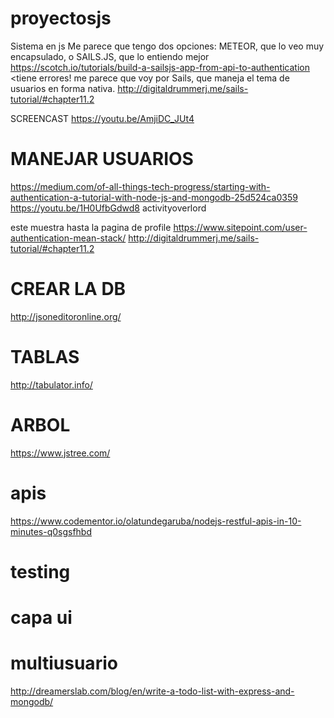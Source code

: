 # proyectosjs
Sistema en js
Me parece que tengo dos opciones: METEOR, que lo veo muy encapsulado, o SAILS.JS, que lo entiendo mejor
https://scotch.io/tutorials/build-a-sailsjs-app-from-api-to-authentication <tiene errores!
me parece que voy por Sails, que maneja el tema de usuarios en forma nativa.
http://digitaldrummerj.me/sails-tutorial/#chapter11.2

SCREENCAST https://youtu.be/AmjiDC_JUt4



# MANEJAR USUARIOS
https://medium.com/of-all-things-tech-progress/starting-with-authentication-a-tutorial-with-node-js-and-mongodb-25d524ca0359
https://youtu.be/1H0UfbGdwd8 activityoverlord


este muestra hasta la pagina de profile https://www.sitepoint.com/user-authentication-mean-stack/
http://digitaldrummerj.me/sails-tutorial/#chapter11.2


# CREAR LA DB
http://jsoneditoronline.org/

# TABLAS
http://tabulator.info/

# ARBOL
https://www.jstree.com/


# apis
https://www.codementor.io/olatundegaruba/nodejs-restful-apis-in-10-minutes-q0sgsfhbd
# testing
# capa ui
# multiusuario
http://dreamerslab.com/blog/en/write-a-todo-list-with-express-and-mongodb/

